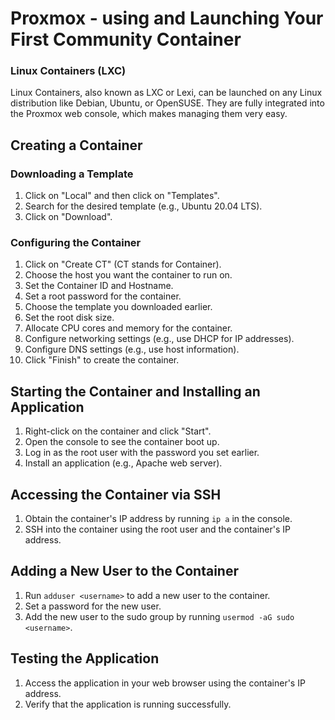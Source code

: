 # Proxmox - using and Launching Your First Community Container

### Linux Containers (LXC)

Linux Containers, also known as LXC or Lexi, can be launched on any Linux distribution like Debian, Ubuntu, or OpenSUSE. They are fully integrated into the Proxmox web console, which makes managing them very easy.

## Creating a Container

### Downloading a Template

1. Click on "Local" and then click on "Templates".
2. Search for the desired template (e.g., Ubuntu 20.04 LTS).
3. Click on "Download".

### Configuring the Container

1. Click on "Create CT" (CT stands for Container).
2. Choose the host you want the container to run on.
3. Set the Container ID and Hostname.
4. Set a root password for the container.
5. Choose the template you downloaded earlier.
6. Set the root disk size.
7. Allocate CPU cores and memory for the container.
8. Configure networking settings (e.g., use DHCP for IP addresses).
9. Configure DNS settings (e.g., use host information).
10. Click "Finish" to create the container.

## Starting the Container and Installing an Application

1. Right-click on the container and click "Start".
2. Open the console to see the container boot up.
3. Log in as the root user with the password you set earlier.
4. Install an application (e.g., Apache web server).

## Accessing the Container via SSH

1. Obtain the container's IP address by running `ip a` in the console.
2. SSH into the container using the root user and the container's IP address.

## Adding a New User to the Container

1. Run `adduser <username>` to add a new user to the container.
2. Set a password for the new user.
3. Add the new user to the sudo group by running `usermod -aG sudo <username>`.

## Testing the Application

1. Access the application in your web browser using the container's IP address.
2. Verify that the application is running successfully.
